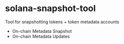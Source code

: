 # solana-snapshot-tool
Tool for snapshotting tokens + token metadata accounts
- On-chain Metadata Snapshot
- On-chain Metadata Updates
